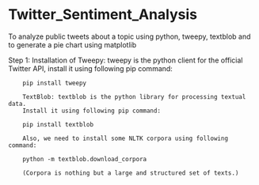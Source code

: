 # Twitter_Sentiment_Analysis
To analyze public tweets about a topic using python, tweepy, textblob and to generate a pie chart using matplotlib

Step 1: Installation of Tweepy: tweepy is the python client for the official Twitter API, install it using following pip command:
     
        pip install tweepy

        TextBlob: textblob is the python library for processing textual data.
        Install it using following pip command:

        pip install textblob

        Also, we need to install some NLTK corpora using following command:

        python -m textblob.download_corpora

        (Corpora is nothing but a large and structured set of texts.)
